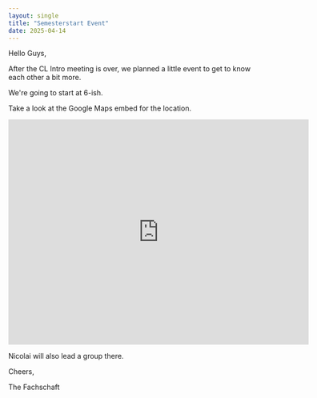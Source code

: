 ```yaml
---
layout: single
title: "Semesterstart Event"
date: 2025-04-14
---
```


Hello Guys,

After the CL Intro meeting is over, we planned a little event to get to know each other a bit more.

We're going to start at 6-ish.

Take a look at the Google Maps embed for the location.

<iframe src="https://www.google.com/maps/embed?pb=!1m18!1m12!1m3!1d3017.945547480696!2d9.040772176642049!3d48.51688042467864!2m3!1f0!2f0!3f0!3m2!1i1024!2i768!4f13.1!3m3!1m2!1s0x4799fb51c637794d%3A0x93af4b78775bada1!2sfoodsharing-Caf%C3%A9%20Mehrrettich!5e1!3m2!1sen!2sde!4v1744632944260!5m2!1sen!2sde" width="600" height="450" style="border:0;" allowfullscreen="" loading="lazy" referrerpolicy="no-referrer-when-downgrade"></iframe>

Nicolai will also lead a group there.

Cheers,

The Fachschaft
